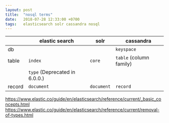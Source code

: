 ```yaml
---
layout: post
title:  "nosql terms"
date:   2018-07-28 12:33:00 +0700
tags:   elasticsearch solr cassandra nosql
---
```


|        | elastic search | solr       | cassandra  |
| ------ | -------------- | ---------- | ---------- |
| db     |                |            | `keyspace` |
| table  | `index`        | `core`     | `table` (column family) |
|        | `type` (Deprecated in 6.0.0.) |  |   |
| record | `document`     | `document` | `record` |

https://www.elastic.co/guide/en/elasticsearch/reference/current/_basic_concepts.html
https://www.elastic.co/guide/en/elasticsearch/reference/current/removal-of-types.html
